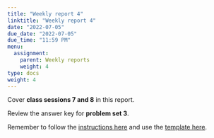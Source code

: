 ```yaml
---
title: "Weekly report 4"
linktitle: "Weekly report 4"
date: "2022-07-05"
due_date: "2022-07-05"
due_time: "11:59 PM"
menu:
  assignment:
    parent: Weekly reports
    weight: 4
type: docs
weight: 4
---
```


Cover **class sessions 7 and 8** in this report.

Review the answer key for **problem set 3**.

Remember to follow the [instructions here](/assignment/#weekly-reports-1) and use the [template here](/assignment/weekly-reports/).
